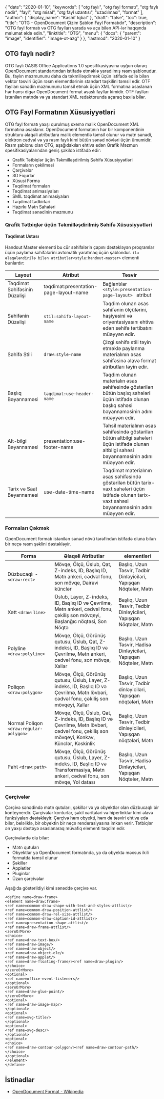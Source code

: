 {
  "date": "2020-01-10",
  "keywords": [
"otg faylı",
"otg fayl formatı",
"otg faylı nədir",
"fayl",
"otg misal",
"otg fayl uzantısı",
"uzadılması",
"format"
],
  "author": {
    "display_name": "Kashif Iqbal"
},
  "draft": "false",
  "toc": true,
  "title": "OTG - OpenDocument Çizim Şablon Fayl Formatıdır",
  "description": "OTG fayl formatı və OTG faylları yarada və aça bilən API-lər haqqında məlumat əldə edin.",
  "linktitle": "OTG",
  "menu": {
    "docs": {
      "parent": "image",
      "identifier": "image-ot-azg"
}
},
  "lastmod": "2020-01-10"
}

## OTG faylı nədir?

OTG faylı OASIS Office Applications 1.0 spesifikasiyasına uyğun olaraq OpenDocument standartından istifadə etməklə yaradılmış rəsm şablonudur. Bu, faylın məzmununu daha da təkmilləşdirmək üçün istifadə edilə bilən vektor təsviri üçün rəsm elementlərinin standart təşkilini təmsil edir. OTF faylları sənədin məzmununu təmsil etmək üçün XML formatına əsaslanan hər hansı digər OpenDocument format əsaslı fayllar kimidir. OTF faylları istənilən mətndə və ya standart XML redaktorunda açaraq baxıla bilər.

## OTG Fayl Formatının Xüsusiyyətləri ##

OTG fayl formatı yaxşı qurulmuş sxemə malik OpenDocument XML formatına əsaslanır. OpenDocument formatının hər bir komponentinin strukturu əlaqəli atributlara malik elementlə təmsil olunur və mətn sənədi, elektron cədvəl və ya rəsm faylı kimi bütün sənəd növləri üçün ümumidir. Rəsm şablonu olan OTG, aşağıdakıları ehtiva edən Qrafik Məzmun spesifikasiyalarından geniş şəkildə istifadə edir:

  * Qrafik Tətbiqlər üçün Təkmilləşdirilmiş Səhifə Xüsusiyyətləri
  * Formaların çəkilməsi
  * Çərçivələr
  * 3D Fiqurlar
  * Xüsusi Forma
  * Təqdimat formaları
  * Təqdimat animasiyaları
  * SMIL təqdimat animasiyaları
  * Təqdimat tədbirləri
  * Hazırkı Mətn Sahələri
  * Təqdimat sənədinin məzmunu

### Qrafik Tətbiqlər üçün Təkmilləşdirilmiş Səhifə Xüsusiyyətləri ###
#### Təqdimat Ustası ####

Handout Master elementi bu cür səhifələrin çapını dəstəkləyən proqramlar üçün paylama səhifələrini avtomatik yaratmaq üçün şablondur.
` ilə əlaqələndirilə bilən atributlar<style:handout-master> ` elementi bunlardır:

|Layout|Atribut|Təsvir
---|---|---|
|Təqdimat Səhifəsinin Düzəlişi|təqdimat:presentation-page-layout-name|Bağlantılar `<style:presentation-page-layout> ` atribut
|Səhifənin Düzəlişi|`stil:səhifə-layout-name` | Təqdim olunan əsas səhifənin ölçülərini, haşiyəsini və oriyentasiyasını ehtiva edən səhifə tərtibatını müəyyən edir.
|Səhifə Stili|`draw:style-name`|Çizgi səhifə stili təyin etməklə paylanma materialının əsas səhifəsinə əlavə format atributları təyin edir.|
|Başlıq Bəyannaməsi| `təqdimat:use-header-name`| Təqdim olunan materialın əsas səhifəsində göstərilən bütün başlıq sahələri üçün istifadə olunan başlıq sahəsi bəyannaməsinin adını müəyyən edir.
|Alt-bilgi Bəyannaməsi| presentation:use-footer-name|Təhsil materialının əsas səhifəsində göstərilən bütün altbilgi sahələri üçün istifadə olunan altbilgi sahəsi bəyannaməsinin adını müəyyən edir.
|Tarix və Saat Bəyannaməsi|use-date-time-name|Təqdimat materialının əsas səhifəsində göstərilən bütün tarix-vaxt sahələri üçün istifadə olunan tarix-vaxt sahəsi bəyannaməsinin adını müəyyən edir.

### Formaları Çəkmək ###
OpenDocument formatı istənilən sənəd növü tərəfindən istifadə oluna bilən bir neçə rəsm şəklini dəstəkləyir.

|Forma|Əlaqəli Atributlar| elementləri
---|---|---|
Düzbucaqlı - `<draw:rect> `|Mövqe, Ölçü, Üslub, Qat, Z-indeks, ID, Başlıq ID, Mətn ankeri, cədvəl fonu, son mövqe, Dairəvi künclər|Başlıq, Uzun Təsvir, Tədbir Dinləyiciləri, Yapışqan Nöqtələr, Mətn
Xətt `<draw:line> `|Üslub, Layer, Z-indeks, ID, Başlıq ID və Çevrilmə, Mətn ankeri, cədvəl fonu, çəkiliş son mövqeyi, Başlanğıc nöqtəsi, Son Nöqtə|Başlıq, Uzun Təsvir, Tədbir Dinləyiciləri, Yapışqan Nöqtələr, Mətn
Polyline `<draw:polyline> `| Mövqe, Ölçü, Görünüş qutusu, Üslub, Qat, Z-indeksi, ID, Başlıq ID və Çevrilmə, Mətn ankeri, cədvəl fonu, son mövqe, Xallar| Başlıq, Uzun Təsvir, Hadisə Dinləyiciləri, Yapışqan Nöqtələr, Mətn
Poliqon `<draw:polygon> `|Mövqe, Ölçü, Görünüş qutusu, Üslub, Layer, Z-indeks, ID, Başlıq ID və Çevrilmə, Mətn lövbəri, cədvəl fonu, çəkiliş son mövqeyi, Xallar|Başlıq, Uzun Təsvir, Tədbir dinləyiciləri, Yapışqan nöqtələri, Mətn
|Normal Poliqon `<draw:regular-polygon> `|Mövqe, Ölçü, Üslub, Qat, Z-indeks, ID, Başlıq ID və Çevrilmə, Mətn lövbəri, cədvəl fonu, çəkiliş son mövqeyi, Konkav, Künclər, Kəskinlik|Başlıq, Uzun Təsvir, Tədbir dinləyiciləri, Yapışqan nöqtələri, Mətn
|Paht `<draw:path> `|Mövqe, Ölçü, Görünüş qutusu, Üslub, Layer, Z-indeks, ID, Başlıq ID və Transformasiya, Mətn ankeri, cədvəl fonu, son mövqe, Yol datası| Başlıq, Uzun Təsvir, Hadisə Dinləyiciləri, Yapışqan Nöqtələr, Mətn

### Çərçivələr ###
Çərçivə sənədində mətn qutuları, şəkillər və ya obyektlər olan düzbucaqlı bir konteynerdir. Çərçivələr konturlar, şəkil xəritələri və hiperlinklər kimi əlavə funksiyaları dəstəkləyir. Çərçivə həm obyekti, həm də təsviri ehtiva edə bilər, beləliklə, bir obyektin bir neçə renderasiyasına imkan verir. Tətbiqlər ən yaxşı dəstəyə əsaslanaraq müvafiq elementi təqdim edir.

Çərçivələrdə ola bilər:
  * Mətn qutuları
  * Obyektlər ya OpenDocument formatında, ya da obyektə məxsus ikili formatda təmsil olunur
  * Şəkillər
  * Appletlər
  * Pluginlər
  * Üzən çərçivələr

Aşağıda göstərildiyi kimi sənəddə çərçivə var.

```
<define name=draw-frame>
<element name=draw:frame>
<ref name=common-draw-shape-with-text-and-styles-attlist/>
<ref name=common-draw-position-attlist/>
<ref name=common-draw-rel-size-attlist/>
<ref name=common-draw-caption-id-attlist/>
<ref name=presentation-shape-attlist/>
<ref name=draw-frame-attlist/>
<zeroOrMore>
<choice>
<ref name=draw-text-box/>
<ref name=draw-image/>
<ref name=draw-object/>
<ref name=draw-object-ole/>
<ref name=draw-applet/>
<ref name=draw-floating-frame/><ref name=draw-plugin/>
</choice>
</zeroOrMore>
<optional>
<ref name=office-event-listeners/>
</optional>
<zeroOrMore>
<ref name=draw-glue-point/>
</zeroOrMore>
<optional>
<ref name=draw-image-map/>
</optional>
<optional>
<ref name=svg-title/>
</optional>
<optional>
<ref name=svg-desc/>
</optional>
<optional>
<choice>
<ref name=draw-contour-polygon/><ref name=draw-contour-path/>
</choice>
</optional>
</element>
</define>
```

## İstinadlar ##
* [OpenDocument Format - Wikipedia](https://en.wikipedia.org/wiki/OpenDocument)


